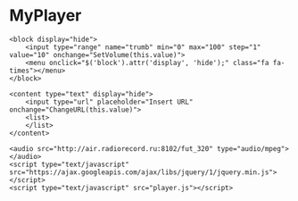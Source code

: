 # MyPlayer

>
<player down left>
    <link rel="stylesheet" href="player.css">
    <bar></bar>
    <switch onclick="Switch();" class="fa fa-play"></switch>
    <volume onclick="$('block').attr('display', 'show');" class="fa fa-volume-up"></volume>
    <repeat onclick="Repeat();" class="fa fa-repeat"></repeat>
    <link onclick="Link();" class="fa fa-link"></link>
    <play></play>
    <menu onclick="Menu();" class="fa fa-bars"></menu>

    <block display="hide">
        <input type="range" name="trumb" min="0" max="100" step="1" value="10" onchange="SetVolume(this.value)">
        <menu onclick="$('block').attr('display', 'hide');" class="fa fa-times"></menu>
    </block>

    <content type="text" display="hide">
        <input type="url" placeholder="Insert URL" onchange="ChangeURL(this.value)">
        <list>
        </list>
    </content>

    <audio src="http://air.radiorecord.ru:8102/fut_320" type="audio/mpeg"></audio>
    <script type="text/javascript" src="https://ajax.googleapis.com/ajax/libs/jquery/1/jquery.min.js"></script>
    <script type="text/javascript" src="player.js"></script>
</player>
